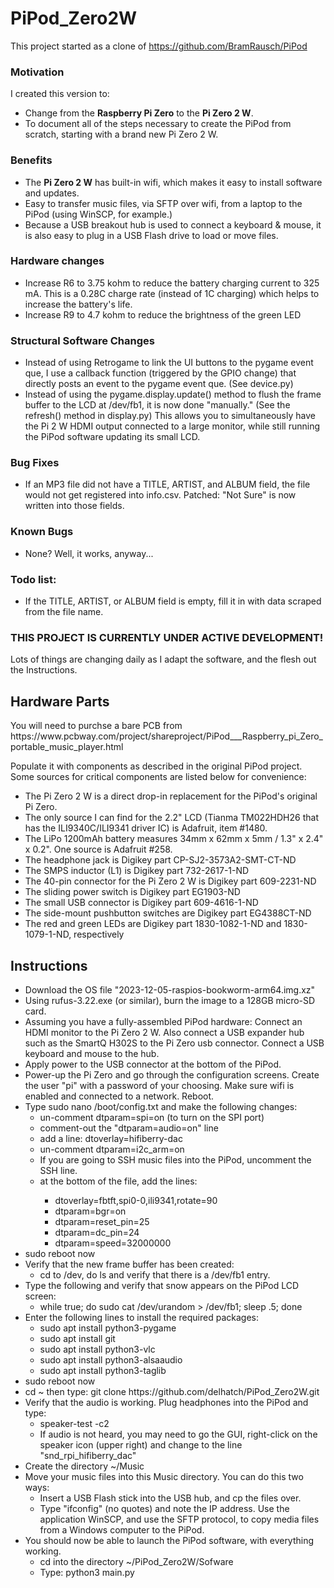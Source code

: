 # PiPod_Zero2W
This project started as a clone of https://github.com/BramRausch/PiPod
<H3>Motivation</H3>
<p>I created this version to:</p>
<ul><li>Change from the <b>Raspberry Pi Zero</b> to the <b>Pi Zero 2 W</b>.</li>
<li>To document all of the steps necessary to create the PiPod from scratch, starting with a brand new Pi Zero 2 W.</li></ul>
<H3>Benefits</H3>
<ul><li>The <b>Pi Zero 2 W</b> has built-in wifi, which makes it easy to install software and updates.</li>
<li>Easy to transfer music files, via SFTP over wifi, from a laptop to the PiPod (using WinSCP, for example.)</li>
<li>Because a USB breakout hub is used to connect a keyboard & mouse, it is also easy to plug in a USB Flash drive to load or move files.</li></ul>
<H3>Hardware changes</H3>
<ul><li>Increase R6 to 3.75 kohm to reduce the battery charging current to 325 mA. This is a 0.28C charge rate (instead of 1C charging) which helps to increase the battery's life.</li>
<li>Increase R9 to 4.7 kohm to reduce the brightness of the green LED</li></ul>
<H3>Structural Software Changes</H3>
<ul>
  <li>Instead of using Retrogame to link the UI buttons to the pygame event que, I use a callback function (triggered by the GPIO change) that directly posts an event to the pygame event que. (See device.py)</li>
  <li>Instead of using the pygame.display.update() method to flush the frame buffer to the LCD at /dev/fb1, it is now done "manually." (See the refresh() method in display.py) This allows you to simultaneously have the Pi 2 W HDMI output connected to a large monitor, while still running the PiPod software updating its small LCD.</li>
</ul>
<H3>Bug Fixes</H3>
<ul>
  <li>If an MP3 file did not have a TITLE, ARTIST, and ALBUM field, the file would not get registered into info.csv. Patched: "Not Sure" is now written into those fields.</li>
</ul>
<H3>Known Bugs</H3>
<ul>
  <li>None? Well, it works, anyway...</li>
</ul>
<H3>Todo list:</H3>
<ul>
  <li>If the TITLE, ARTIST, or ALBUM field is empty, fill it in with data scraped from the file name.</li>
</ul>
<H3>THIS PROJECT IS CURRENTLY UNDER ACTIVE DEVELOPMENT!</H3>
<p>Lots of things are changing daily as I adapt the software, and the flesh out the Instructions.</p>

<H2>Hardware Parts</H2>
<p>You will need to purchse a bare PCB from https://www.pcbway.com/project/shareproject/PiPod___Raspberry_pi_Zero_portable_music_player.html</p>
<p>Populate it with components as described in the original PiPod project. Some sources for critical components are listed below for convenience:</p>
<ul><li>The Pi Zero 2 W is a direct drop-in replacement for the PiPod's original Pi Zero.</li>
<li>The only source I can find for the 2.2" LCD (Tianma TM022HDH26 that has the ILI9340C/ILI9341 driver IC) is Adafruit, item #1480.</li>
<li>The LiPo 1200mAh battery measures 34mm x 62mm x 5mm / 1.3" x 2.4" x 0.2". One source is Adafruit #258.</li>
<li>The headphone jack is Digikey part CP-SJ2-3573A2-SMT-CT-ND</li>
<li>The SMPS inductor (L1) is Digikey part 732-2617-1-ND</li>
<li>The 40-pin connector for the Pi Zero 2 W is Digikey part 609-2231-ND</li>
<li>The sliding power switch is Digikey part EG1903-ND</li>
<li>The small USB connector is Digikey part 609-4616-1-ND</li>
<li>The side-mount pushbutton switches are Digikey part EG4388CT-ND</li>
<li>The red and green LEDs are Digikey part 1830-1082-1-ND and 1830-1079-1-ND, respectively</li></ul>

<H2>Instructions</H2>
<ul><li>Download the OS file "2023-12-05-raspios-bookworm-arm64.img.xz"</li>
<li>Using rufus-3.22.exe (or similar), burn the image to a 128GB micro-SD card.</li>
<li>Assuming you have a fully-assembled PiPod hardware: Connect an HDMI monitor to the Pi Zero 2 W. Also connect a USB expander hub such as the SmartQ
H302S to the Pi Zero usb connector. Connect a USB keyboard and mouse to the hub.</li>
<li>Apply power to the USB connector at the bottom of the PiPod.</li>
<li>Power-up the Pi Zero and go through the configuration screens. Create the user "pi" with a password of your choosing. Make sure wifi is enabled and connected to a network. Reboot.</li>
<li>Type sudo nano /boot/config.txt and make the following changes:
  <ul>
    <li>un-comment dtparam=spi=on (to turn on the SPI port)</li>
    <li>comment-out the "dtparam=audio=on" line</li>
    <li>add a line: dtoverlay=hifiberry-dac</li>
    <li>un-comment dtparam=i2c_arm=on</li>
    <li>If you are going to SSH music files into the PiPod, uncomment the SSH line.</li>
    <li>at the bottom of the file, add the lines:</li>
    <ul>
      <li>dtoverlay=fbtft,spi0-0,ili9341,rotate=90</li>
      <li>dtparam=bgr=on</li>
      <li>dtparam=reset_pin=25</li>
      <li>dtparam=dc_pin=24</li>
      <li>dtparam=speed=32000000</li>
    </ul>
  </ul>
</li>
<li>sudo reboot now</li>
<li>Verify that the new frame buffer has been created:
  <ul><li>cd to /dev, do ls and verify that there is a /dev/fb1 entry.</li></ul>
</li>
<li>Type the following and verify that snow appears on the PiPod LCD screen:
  <ul><li>while true; do sudo cat /dev/urandom > /dev/fb1; sleep .5; done</li></ul>
</li>
<li>Enter the following lines to install the required packages:
  <ul>
    <li>sudo apt install python3-pygame</li>
    <li>sudo apt install git</li>
    <li>sudo apt install python3-vlc</li>
    <li>sudo apt install python3-alsaaudio</li>
    <li>sudo apt install python3-taglib</li>
  </ul>
</li>
<li>sudo reboot now</li>
<li>cd ~ then type: git clone https://github.com/delhatch/PiPod_Zero2W.git</li>
<li>Verify that the audio is working. Plug headphones into the PiPod and type:
  <ul>
    <li>speaker-test -c2</li>
    <li>If audio is not heard, you may need to go the GUI, right-click on the speaker icon (upper right) and change to the line "snd_rpi_hifiberry_dac"</li>
  </ul>
</li>
<li>Create the directory ~/Music</li>
<li>Move your music files into this Music directory. You can do this two ways:
  <ul>
    <li>Insert a USB Flash stick into the USB hub, and cp the files over.</li>
    <li>Type "ifconfig" (no quotes) and note the IP address. Use the application WinSCP, and use the SFTP protocol, to copy media files from a Windows computer to the PiPod.</li>
  </ul>
</li>
<li>You should now be able to launch the PiPod software, with everything working.
  <ul>
    <li>cd into the directory ~/PiPod_Zero2W/Sofware</li>
    <li>Type: python3 main.py</li>
  </ul>
</li>
</ul>
